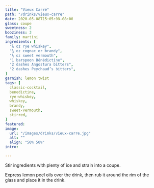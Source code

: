 ```yaml
---
title: "Vieux Carré"
path: "/drinks/vieux-carre"
date: 2020-05-08T15:05:08-08:00
glass: coupe
sweetness: 2
booziness: 3
family: martini
ingredients: [
  "¾ oz rye whiskey",
  "¾ oz cognac or brandy",
  "¾ oz sweet vermouth",
  "1 barspoon Bénédictine",
  "2 dashes Angostura bitters",
  "2 dashes Peychaud’s bitters",
]
garnish: lemon twist
tags: [
  classic-cocktail,
  benedictine,
  rye-whiskey,
  whiskey,
  brandy,
  sweet-vermouth,
  stirred,
]
featured:
image:
  url: "/images/drinks/vieux-carre.jpg"
  alt: ""
  align: "50% 50%"
intro:

---
```

Stir ingredients with plenty of ice and strain into a coupe.

Express lemon peel oils over the drink, then rub it around the rim of the glass and place it in the drink.
